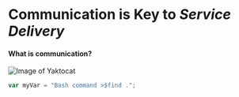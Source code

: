 # Communication is Key to _Service Delivery_

#### What is communication?

![Image of Yaktocat](https://octodex.github.com/images/yaktocat.png)


``` javascript 
var myVar = "Bash command >$find .";
```
